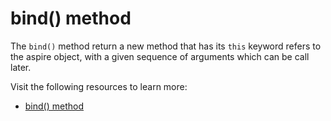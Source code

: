# bind() method

The `bind()` method return a new method that has its `this` keyword refers to the aspire object, with a given sequence of arguments which can be call later.

Visit the following resources to learn more:

- [bind() method](https://developer.mozilla.org/en-US/docs/Web/JavaScript/Reference/Global_Objects/Function/bind)
